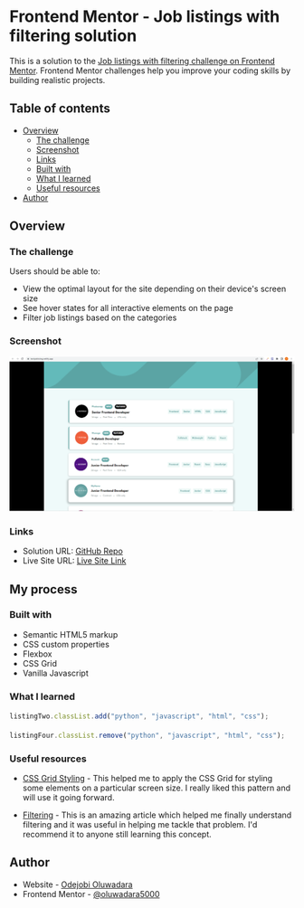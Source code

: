 # Frontend Mentor - Job listings with filtering solution

This is a solution to the [Job listings with filtering challenge on Frontend Mentor](https://www.frontendmentor.io/challenges/job-listings-with-filtering-ivstIPCt). Frontend Mentor challenges help you improve your coding skills by building realistic projects.

## Table of contents

- [Overview](#overview)
  - [The challenge](#the-challenge)
  - [Screenshot](#screenshot)
  - [Links](#links)
  - [Built with](#built-with)
  - [What I learned](#what-i-learned)
  - [Useful resources](#useful-resources)
- [Author](#author)

## Overview

### The challenge

Users should be able to:

- View the optimal layout for the site depending on their device's screen size
- See hover states for all interactive elements on the page
- Filter job listings based on the categories

### Screenshot

![](/images/techjoblisting-screenshot.png)

### Links

- Solution URL: [GitHub Repo](https://github.com/oluwadara5000/job-listing)
- Live Site URL: [Live Site Link](https://techjoblisting.netlify.app/)

## My process

### Built with

- Semantic HTML5 markup
- CSS custom properties
- Flexbox
- CSS Grid
- Vanilla Javascript

### What I learned

```js
listingTwo.classList.add("python", "javascript", "html", "css");

listingFour.classList.remove("python", "javascript", "html", "css");
```
### Useful resources

- [CSS Grid Styling](https://www.w3schools.com/css/css_grid.asp) - This helped me to apply the CSS Grid for styling some elements on a particular screen size. I really liked this pattern and will use it going forward.

- [Filtering](https://www.w3schools.com/jsref/prop_element_classlist.asp) - This is an amazing article which helped me finally understand filtering and it was useful in helping me tackle that problem. I'd recommend it to anyone still learning this concept.

## Author
- Website - [Odejobi Oluwadara](https://github.com/oluwadara5000)
- Frontend Mentor - [@oluwadara5000](https://www.frontendmentor.io/profile/oluwadara5000)
